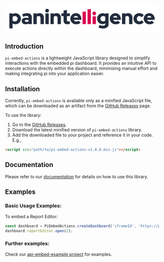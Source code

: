 ![Logo Image](./static/logo.png)

## Introduction

`pi-embed-actions` is a lightweight JavaScript library designed to simplify interactions with the embedded pi dashboard.
It provides an intuitive API to execute actions directly within the dashboard, minimising manual effort and making integrating pi into your application easier.

## Installation

Currently, `pi-embed-actions` is available only as a minified JavaScript file, which can be downloaded as an artifact from the [GitHub Releases](https://github.com/Panintelligence/pi-embed-actions/releases) page.

To use the library:

1. Go to the [GitHub Releases](https://github.com/Panintelligence/pi-embed-actions/releases).
2. Download the latest minified version of `pi-embed-actions` library.
3. Add the downloaded file to your project and reference it in your code. E.g.,

```html
<script src="path/to/pi-embed-actions-v1.0.0.min.js"></script>
```

## Documentation

Please refer to our [documentation](https://panintelligence.github.io/pi-embed-actions/) for details on how to use this library.

## Examples

### Basic Usage Examples:
To embed a Report Editor:
```javascript
const dashboard = PiEmbedActions.createDashboard('iframeId', 'https://pi-dev.uk:8224/pi?lang=en_GB&editorDisplayMode=CONTENT');
dashboard.reportEditor.open(2);
```

### Further examples:

Check our [api-embed-example project](https://github.com/Panintelligence/api-embed-example/tree/main/static_examples) for examples.

